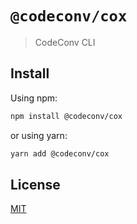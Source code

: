 # `@codeconv/cox`

> CodeConv CLI

## Install

Using npm:

```bash
npm install @codeconv/cox
```

or using yarn:

```bash
yarn add @codeconv/cox
```

## License

[MIT](LICENSE)
